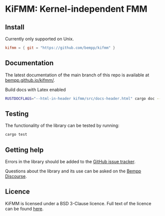 # KiFMM: Kernel-independent FMM

## Install

Currently only supported on Unix.

```toml
kifmm = { git = "https://github.com/bempp/kifmm" }
```

## Documentation
The latest documentation of the main branch of this repo is available at [bempp.github.io/kifmm/](https://bempp.github.io/kifmm/).

Build docs with Latex enabled

```bash
RUSTDOCFLAGS="--html-in-header kifmm/src/docs-header.html" cargo doc --no-deps
```

## Testing
The functionality of the library can be tested by running:
```bash
cargo test
```

## Getting help
Errors in the library should be added to the [GitHub issue tracker](https://github.com/bempp/kifmm/issues).

Questions about the library and its use can be asked on the [Bempp Discourse](https://bempp.discourse.group).

## Licence
KiFMM is licensed under a BSD 3-Clause licence. Full text of the licence can be found [here](LICENSE.md).
